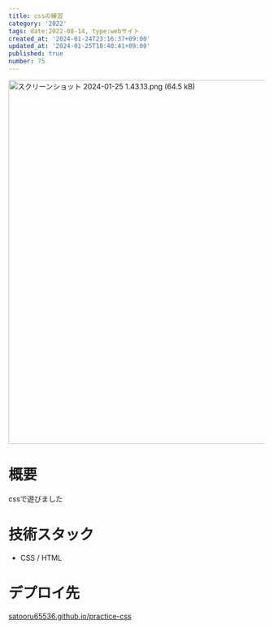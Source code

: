 ```yaml
---
title: cssの練習
category: '2022'
tags: date:2022-08-14, type:webサイト
created_at: '2024-01-24T23:16:37+09:00'
updated_at: '2024-01-25T10:40:41+09:00'
published: true
number: 75
---
```


<img width="716" alt="スクリーンショット 2024-01-25 1.43.13.png (64.5 kB)" src="/images/articles/75/39605d14-e902-4751-8910-ced8d9e69111.png">


# 概要
cssで遊びました

# 技術スタック
- CSS / HTML

# デプロイ先
[satooru65536.github.io/practice-css](https://satooru65536.github.io/practice-css/)

